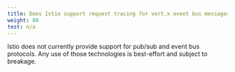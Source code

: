 ```yaml
---
title: Does Istio support request tracing for vert.x event bus messages?
weight: 80
test: n/a
---
```


Istio does not currently provide support for pub/sub and event bus protocols. Any use of those technologies is best-effort and subject to breakage.
